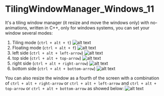 # TilingWindowManager_Windows_11

It's a tiling window manager (it resize and move the windows only) with no-animations, written in C++, only for windows systems, you can set your window several modes:

1. Tiling mode (`ctrl + alt + t`) ![alt text](image-1.png)
2. Floating mode (`ctrl + alt + f`) ![alt text](image-2.png)
3. left side (`ctrl + alt + left-arrow`) ![alt text](image-3.png)
4. top side (`ctrl + alt + top-arrow`) ![alt text](image-5.png)
5. right side (`ctrl + alt + right-arrow`) ![alt text](image-4.png)
6. bottom side (`ctrl + alt + bottom-arrow`) ![alt text](image-6.png)

You can also resize the window as a fourth of the screen with a combination of `ctrl + alt + right-arrow` or `ctrl + alt + left-arrow` and `ctrl + alt + top-arrow` or `ctrl + alt + bottom-arrow` as showed below:
![alt text](image.png)
